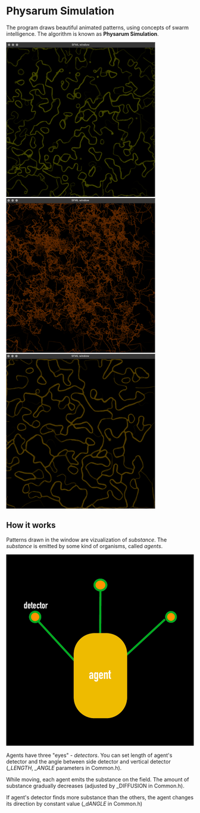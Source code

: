 # Physarum Simulation

The program draws beautiful animated patterns, using concepts of swarm intelligence. The algorithm is known as **Physarum Simulation**.

<img src="img/ex1.png" alt="drawing" width="400"/>

<img src="img/ex2.png" alt="drawing" width="400"/>

<img src="img/ex3.png" alt="drawing" width="400"/>

## How it works

Patterns drawn in the window are vizualization of *substance*. The *substance* is emitted by some kind of organisms, called *agents*. 

![Agent with detectors](img/agentpng.png)

Agents have three "eyes" - *detectors*. You can set length of agent's detector and the angle between
side detector and vertical detector (*_LENGTH*, *_ANGLE* parameters in Common.h). 

While moving, each agent emits the substance on the field. The amount of substance gradually decreases (adjusted by _DIFFUSION in Common.h).

If agent's detector finds more substance than the others, the agent changes its direction by constant value (*_dANGLE* in Common.h)

